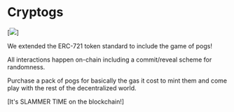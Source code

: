 # Cryptogs

[<img src="https://cryptogs.io/screen.jpg">]

We extended the ERC-721 token standard to include the game of pogs!

All interactions happen on-chain including a commit/reveal scheme for randomness.

Purchase a pack of pogs for basically the gas it cost to mint them and come play with the rest of the decentralized world.

[It's SLAMMER TIME on the blockchain!]
